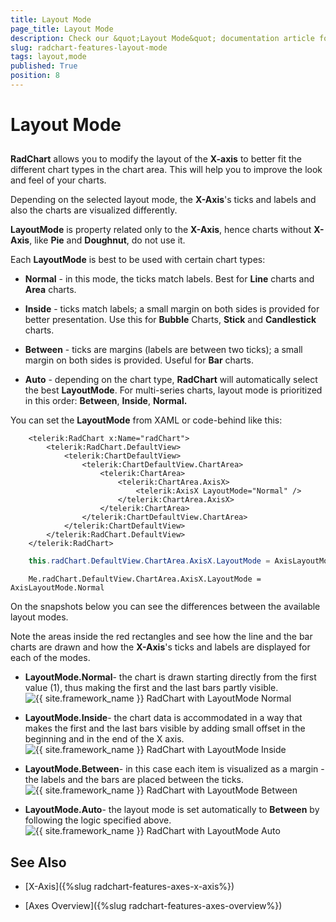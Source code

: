 ```yaml
---
title: Layout Mode
page_title: Layout Mode
description: Check our &quot;Layout Mode&quot; documentation article for the RadChart {{ site.framework_name }} control.
slug: radchart-features-layout-mode
tags: layout,mode
published: True
position: 8
---
```


# Layout Mode



## 

__RadChart__ allows you to modify the layout of the __X-axis__ to better fit the different chart types in the chart area. This will help you to improve the look and feel of your charts.

Depending on the selected layout mode, the __X-Axis__'s ticks and labels and also the charts are visualized differently. 

__LayoutMode__ is property related only to the __X-Axis__, hence charts without __X-Axis__, like __Pie__ and __Doughnut__, do not use it.

Each __LayoutMode__ is best to be used with certain chart types:

* __Normal__ - in this mode, the ticks match labels. Best for __Line__ charts and __Area__ charts.

* __Inside__ - ticks match labels; a small margin on both sides is provided for better presentation. Use this for __Bubble__ Charts, __Stick__ and __Candlestick__ charts.

* __Between__ - ticks are margins (labels are between two ticks); a small margin on both sides is provided. Useful for __Bar__ charts.

* __Auto__ - depending on the chart type, __RadChart__ will automatically select the best __LayoutMode__. For multi-series charts, layout mode is prioritized in this order: __Between__, __Inside__, __Normal.__

You can set the __LayoutMode__ from XAML or code-behind like this:



```XAML
	<telerik:RadChart x:Name="radChart">
	    <telerik:RadChart.DefaultView>
	        <telerik:ChartDefaultView>
	            <telerik:ChartDefaultView.ChartArea>
	                <telerik:ChartArea>
	                    <telerik:ChartArea.AxisX>
	                        <telerik:AxisX LayoutMode="Normal" />
	                    </telerik:ChartArea.AxisX>
	                </telerik:ChartArea>
	            </telerik:ChartDefaultView.ChartArea>
	        </telerik:ChartDefaultView>
	    </telerik:RadChart.DefaultView>
	</telerik:RadChart>
```





```C#
	this.radChart.DefaultView.ChartArea.AxisX.LayoutMode = AxisLayoutMode.Normal;
```
```VB.NET
	Me.radChart.DefaultView.ChartArea.AxisX.LayoutMode = AxisLayoutMode.Normal
```

On the snapshots below you can see the differences between the available layout modes.



Note the areas inside the red rectangles and see how the line and the bar charts are drawn and how the __X-Axis__'s ticks and labels are displayed for each of the modes.

* __LayoutMode.Normal__- the chart is drawn starting directly from the first value (1), thus making the first and the last bars partly visible.
 
      ![{{ site.framework_name }} RadChart with LayoutMode Normal](images/RadChart_Features_LayoutMode_01.png)

* __LayoutMode.Inside__- the chart data is accommodated in a way that makes the first and the last bars visible by adding small offset in the beginning and in the end of the X axis.
 
      ![{{ site.framework_name }} RadChart with LayoutMode Inside](images/RadChart_Features_LayoutMode_02.png)

* __LayoutMode.Between__- in this case each item is visualized as a margin - the labels and the bars are placed between the ticks.
 
      ![{{ site.framework_name }} RadChart with LayoutMode Between](images/RadChart_Features_LayoutMode_03.png)

* __LayoutMode.Auto__- the layout mode is set automatically to __Between__ by following the logic specified above.
 
      ![{{ site.framework_name }} RadChart with LayoutMode Auto](images/RadChart_Features_LayoutMode_04.png)

## See Also

 * [X-Axis]({%slug radchart-features-axes-x-axis%})

 * [Axes Overview]({%slug radchart-features-axes-overview%})
